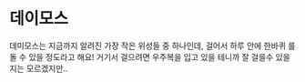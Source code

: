 # 데이모스

데미모스는 지금까지 알려진 가장 작은 위성들 중 하나인데, 걸어서 하루 안에 한바퀴
를 돌 수 있을 정도라고 해요! 거기서 걸으려면 우주복을 입고 있을 테니까 잘 걸을수
있을지는 모르겠지만..
